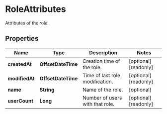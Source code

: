 

# RoleAttributes

Attributes of the role.
## Properties

Name | Type | Description | Notes
------------ | ------------- | ------------- | -------------
**createdAt** | **OffsetDateTime** | Creation time of the role. |  [optional] [readonly]
**modifiedAt** | **OffsetDateTime** | Time of last role modification. |  [optional] [readonly]
**name** | **String** | Name of the role. |  [optional]
**userCount** | **Long** | Number of users with that role. |  [optional] [readonly]



